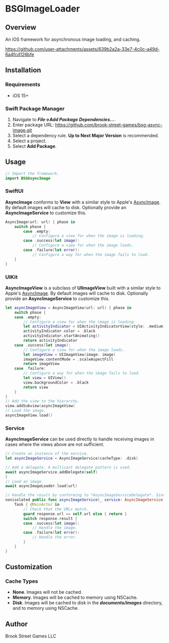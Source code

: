 # BSGImageLoader

## Overview

An iOS framework for asynchronous image loading, and caching.

https://github.com/user-attachments/assets/639b2a2a-33e7-4c0c-a49d-6a4fcd126bfe

## Installation

### Requirements

+ iOS 15+

### Swift Package Manager

1. Navigate to ***File->Add Package Dependencies...***.
3. Enter package URL: https://github.com/brook-street-games/bsg-async-image.git
3. Select a dependency rule. **Up to Next Major Version** is recommended.
4. Select a project.
5. Select **Add Package**.

## Usage

```swift
// Import the framework.
import BSGAsyncImage
```

### SwiftUI

**AsyncImage** conforms to **View** with a similar style to Apple's [AsyncImage](https://developer.apple.com/documentation/swiftui/asyncimage).
By default images will cache to disk. Optionally provide an **AsyncImageService** to customize this.

```swift
AsyncImage(url: url) { phase in
	switch phase {
		case .empty: 
		    // Configure a view for when the image is loading.
		case .success(let image): 
			// Configure a view for when the image loads.
		case .failure(let error): 
			// Configure a way for when the image fails to load.
	}
}
```

### UIKit

**AsyncImageView** is a subclass of **UIImageView** built with a similar style to Apple's [AsyncImage](https://developer.apple.com/documentation/swiftui/asyncimage). 
By default images will cache to disk. Optionally provide an **AsyncImageService** to customize this.

```swift
let asyncImageView = AsyncImageView(url: url) { phase in
	switch phase {
	case .empty:
	    // Configure a view for when the image is loading.
		let activityIndicator = UIActivityIndicatorView(style: .medium)
		activityIndicator.color = .black
		activityIndicator.startAnimating()
		return activityIndicator
	case .success(let image):
		// Configure a view for when the image loads.
		let imageView = UIImageView(image: image)
		imageView.contentMode = .scaleAspectFill
		return imageView
	case .failure:
		// Configure a way for when the image fails to load.
		let view = UIView()
		view.backgroundColor = .black
		return view
	}
}
// Add the view to the hierarchy.
view.addSubview(asyncImageView)
// Load the image.
asyncImageView.load()
```

### Service

**AsyncImageService** can be used directly to handle receiving images in cases where the views above are not sufficient.

```swift
// Create an instance of the service.
let asyncImageService = AsyncImageService(cacheType: .disk)

// Add a delegate. A multicast delegate pattern is used.
await asyncImageService.addDelegate(self)
}
// Load an image.
await asyncImageLoader.load(url)

// Handle the result by conforming to *AsyncImageServiceDelegate*. Since this method will be called for every image that is loaded, the URL should be checked before using the image. 
nonisolated public func asyncImageService(_ service: AsyncImageService, didReceiveResponse response: AsyncImageResponse) {
	Task { @MainActor in
		// Check that the URLs match.
		guard response.url == self.url else { return }
		switch response.result {
		case .success(let image): 
			// Handle the image. 
		case .failure(let error): 
			// Handle the error.
		}
	}
}
```

## Customization

### Cache Types

* **None**. Images will not be cached.
* **Memory**. Images will be cached to memory using NSCache.
* **Disk**. Images will be cached to disk in the ***documents/images*** directory, and to memory using NSCache.

## Author

Brook Street Games LLC
